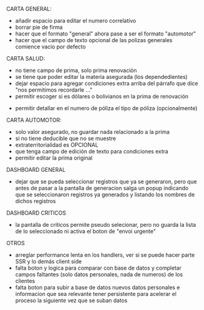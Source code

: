 CARTA GENERAL:

- añadir espacio para editar el numero correlativo
- borrar pie de firma
- hacer que el formato "general" ahora pase a ser el formato "automotor"
- hacer que el campo de texto opcional de las polizas generales comience vacio por defecto

CARTA SALUD:

- no tiene campo de prima, solo prima renovación
- se tiene que poder editar la materia asegurada (los dependedientes)
- dejar espacio para agregar condiciones extra arriba del párrafo que dice "nos permitimos recordarle ..."
- permitir escoger si es dólares o bolivianos en la prima de renovación

* permitir detallar en el numero de póliza el tipo de póliza (opcionalmente)

CARTA AUTOMOTOR:

- solo valor asegurado, no guardar nada relacionado a la prima
- si no tiene deducible que no se muestre
- extraterritorialidad es OPCIONAL
- que tenga campo de edición de texto para condiciones extra
- permitir editar la prima original

DASHBOARD GENERAL

- dejar que se pueda seleccionar registros que ya se generaron, pero que antes de pasar a la pantalla de generacion salga un popup indicando que se seleccionaron registros ya generados y listando los nombres de dichos registros

DASHBOARD CRITICOS

- la pantalla de criticos permite pseudo selecionar, pero no guarda la lista de lo seleccionado ni activa el boton de "envoi urgente"

OTROS

- arreglar performance lenta en los handlers, ver si se puede hacer parte SSR y lo demás client side
- falta boton y logica para comparar con base de datos y completar campos faltantes (solo datos personales, nada de numeros) de los clientes
- falta boton para subir a base de datos nuevos datos personales e informacion que sea relevante tener persistente para acelerar el proceso la siguiente vez que se suban datos

